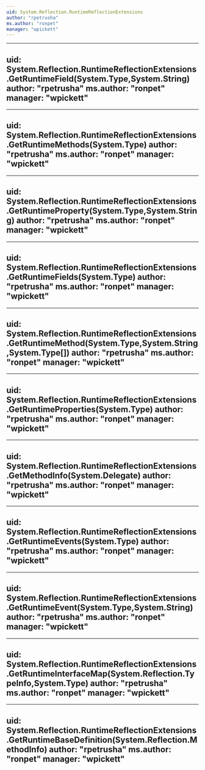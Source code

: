 ```yaml
---
uid: System.Reflection.RuntimeReflectionExtensions
author: "rpetrusha"
ms.author: "ronpet"
manager: "wpickett"
---
```


---
uid: System.Reflection.RuntimeReflectionExtensions.GetRuntimeField(System.Type,System.String)
author: "rpetrusha"
ms.author: "ronpet"
manager: "wpickett"
---

---
uid: System.Reflection.RuntimeReflectionExtensions.GetRuntimeMethods(System.Type)
author: "rpetrusha"
ms.author: "ronpet"
manager: "wpickett"
---

---
uid: System.Reflection.RuntimeReflectionExtensions.GetRuntimeProperty(System.Type,System.String)
author: "rpetrusha"
ms.author: "ronpet"
manager: "wpickett"
---

---
uid: System.Reflection.RuntimeReflectionExtensions.GetRuntimeFields(System.Type)
author: "rpetrusha"
ms.author: "ronpet"
manager: "wpickett"
---

---
uid: System.Reflection.RuntimeReflectionExtensions.GetRuntimeMethod(System.Type,System.String,System.Type[])
author: "rpetrusha"
ms.author: "ronpet"
manager: "wpickett"
---

---
uid: System.Reflection.RuntimeReflectionExtensions.GetRuntimeProperties(System.Type)
author: "rpetrusha"
ms.author: "ronpet"
manager: "wpickett"
---

---
uid: System.Reflection.RuntimeReflectionExtensions.GetMethodInfo(System.Delegate)
author: "rpetrusha"
ms.author: "ronpet"
manager: "wpickett"
---

---
uid: System.Reflection.RuntimeReflectionExtensions.GetRuntimeEvents(System.Type)
author: "rpetrusha"
ms.author: "ronpet"
manager: "wpickett"
---

---
uid: System.Reflection.RuntimeReflectionExtensions.GetRuntimeEvent(System.Type,System.String)
author: "rpetrusha"
ms.author: "ronpet"
manager: "wpickett"
---

---
uid: System.Reflection.RuntimeReflectionExtensions.GetRuntimeInterfaceMap(System.Reflection.TypeInfo,System.Type)
author: "rpetrusha"
ms.author: "ronpet"
manager: "wpickett"
---

---
uid: System.Reflection.RuntimeReflectionExtensions.GetRuntimeBaseDefinition(System.Reflection.MethodInfo)
author: "rpetrusha"
ms.author: "ronpet"
manager: "wpickett"
---
